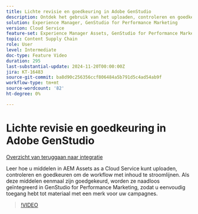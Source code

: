 ```yaml
---
title: Lichte revisie en goedkeuring in Adobe GenStudio
description: Ontdek het gebruik van het uploaden, controleren en goedkeuren van middelen in AEM Assets om deze beschikbaar te maken voor gebruik in GenStudio for Performance Marketing.
solution: Experience Manager, GenStudio for Performance Marketing
version: Cloud Service
feature-set: Experience Manager Assets, GenStudio for Performance Marketing
topic: Content Supply Chain
role: User
level: Intermediate
doc-type: Feature Video
duration: 295
last-substantial-update: 2024-11-20T00:00:00Z
jira: KT-16483
source-git-commit: ba8d90c256356ccf806484a5b791d5c4ad54ab9f
workflow-type: tm+mt
source-wordcount: '82'
ht-degree: 0%

---
```



# Lichte revisie en goedkeuring in Adobe GenStudio

[Overzicht van teruggaan naar integratie](./overview.md)

Leer hoe u middelen in AEM Assets as a Cloud Service kunt uploaden, controleren en goedkeuren om de workflow met inhoud te stroomlijnen. Als deze middelen eenmaal zijn goedgekeurd, worden ze naadloos geïntegreerd in GenStudio for Performance Marketing, zodat u eenvoudig toegang hebt tot materiaal met een merk voor uw campagnes.

>[!VIDEO](https://video.tv.adobe.com/v/3439265/?learn=on)
